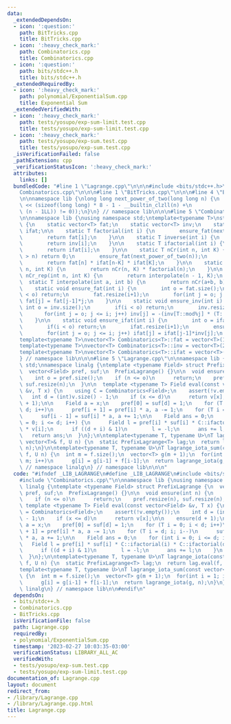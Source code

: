 ```yaml
---
data:
  _extendedDependsOn:
  - icon: ':question:'
    path: BitTricks.cpp
    title: BitTricks.cpp
  - icon: ':heavy_check_mark:'
    path: Combinatorics.cpp
    title: Combinatorics.cpp
  - icon: ':question:'
    path: bits/stdc++.h
    title: bits/stdc++.h
  _extendedRequiredBy:
  - icon: ':heavy_check_mark:'
    path: polynomial/ExponentialSum.cpp
    title: Exponential Sum
  _extendedVerifiedWith:
  - icon: ':heavy_check_mark:'
    path: tests/yosupo/exp-sum-limit.test.cpp
    title: tests/yosupo/exp-sum-limit.test.cpp
  - icon: ':heavy_check_mark:'
    path: tests/yosupo/exp-sum.test.cpp
    title: tests/yosupo/exp-sum.test.cpp
  _isVerificationFailed: false
  _pathExtension: cpp
  _verificationStatusIcon: ':heavy_check_mark:'
  attributes:
    links: []
  bundledCode: "#line 1 \"Lagrange.cpp\"\n\n\n#include <bits/stdc++.h>\n#line 1 \"\
    Combinatorics.cpp\"\n\n\n#line 1 \"BitTricks.cpp\"\n\n\n#line 4 \"BitTricks.cpp\"\
    \n\nnamespace lib {\nlong long next_power_of_two(long long n) {\n  return 1LL\
    \ << (sizeof(long long) * 8 - 1 - __builtin_clzll(n) +\n                 ((n &\
    \ (n - 1LL)) != 0));\n}\n} // namespace lib\n\n\n#line 5 \"Combinatorics.cpp\"\
    \n\nnamespace lib {\nusing namespace std;\ntemplate<typename T>\nstruct Combinatorics\
    \ {\n    static vector<T> fat;\n    static vector<T> inv;\n    static vector<T>\
    \ ifat;\n\n    static T factorial(int i) {\n        ensure_fat(next_power_of_two(i));\n\
    \        return fat[i];\n    }\n\n    static T inverse(int i) {\n        ensure_inv(next_power_of_two(i));\n\
    \        return inv[i];\n    }\n\n    static T ifactorial(int i) {\n        ensure_ifat(next_power_of_two(i));\n\
    \        return ifat[i];\n    }\n\n    static T nCr(int n, int K) {\n        if(K\
    \ > n) return 0;\n        ensure_fat(next_power_of_two(n));\n        ensure_ifat(next_power_of_two(n));\n\
    \        return fat[n] * ifat[n-K] * ifat[K];\n    }\n\n    static T arrangement(int\
    \ n, int K) {\n        return nCr(n, K) * factorial(n);\n    }\n\n    static T\
    \ nCr_rep(int n, int K) {\n        return interpolate(n - 1, K);\n    }\n\n  \
    \  static T interpolate(int a, int b) {\n        return nCr(a+b, b);\n    }\n\n\
    \    static void ensure_fat(int i) {\n        int o = fat.size();\n        if(i\
    \ < o) return;\n        fat.resize(i+1);\n        for(int j = o; j <= i; j++)\
    \ fat[j] = fat[j-1]*j;\n    }\n\n    static void ensure_inv(int i) {\n       \
    \ int o = inv.size();\n        if(i < o) return;\n        inv.resize(i+1);\n \
    \       for(int j = o; j <= i; j++) inv[j] = -(inv[T::mod%j] * (T::mod/j));\n\
    \    }\n\n    static void ensure_ifat(int i) {\n        int o = ifat.size();\n\
    \        if(i < o) return;\n        ifat.resize(i+1);\n        ensure_inv(i);\n\
    \        for(int j = o; j <= i; j++) ifat[j] = ifat[j-1]*inv[j];\n    }\n};\n\n\
    template<typename T>\nvector<T> Combinatorics<T>::fat = vector<T>(1, T(1));\n\
    template<typename T>\nvector<T> Combinatorics<T>::inv = vector<T>(2, T(1));\n\
    template<typename T>\nvector<T> Combinatorics<T>::ifat = vector<T>(1, T(1));\n\
    } // namespace lib\n\n\n#line 5 \"Lagrange.cpp\"\n\nnamespace lib {\nusing namespace\
    \ std;\nnamespace linalg {\ntemplate <typename Field> struct PrefixLagrange {\n\
    \  vector<Field> pref, suf;\n  PrefixLagrange() {}\n\n  void ensure(int n) {\n\
    \    int o = pref.size();\n    if (n <= o)\n      return;\n    pref.resize(n),\
    \ suf.resize(n);\n  }\n\n  template <typename T> Field eval(const vector<Field>\
    \ &v, T x) {\n    using C = Combinatorics<Field>;\n    assert(!v.empty());\n \
    \   int d = (int)v.size() - 1;\n    if (x <= d)\n      return v[x];\n\n    ensure(d\
    \ + 1);\n\n    Field a = x;\n    pref[0] = suf[d] = 1;\n    for (T i = 0; i <\
    \ d; i++)\n      pref[i + 1] = pref[i] * a, a -= 1;\n    for (T i = d; i; i--)\n\
    \      suf[i - 1] = suf[i] * a, a += 1;\n\n    Field ans = 0;\n    for (int i\
    \ = 0; i <= d; i++) {\n      Field l = pref[i] * suf[i] * C::ifactorial(i) * C::ifactorial(d-i)\
    \ * v[i];\n      if ((d + i) & 1)\n        l = -l;\n      ans += l;\n    }\n \
    \   return ans;\n  }\n};\n\ntemplate<typename T, typename U>\nT lagrange_iota(const\
    \ vector<T>& f, U n) {\n  static PrefixLagrange<T> lag;\n  return lag.eval(f,\
    \ n);\n}\n\ntemplate<typename T, typename U>\nT lagrange_iota_sum(const vector<T>&\
    \ f, U n) {\n  int m = f.size();\n  vector<T> g(m + 1);\n  for(int i = 1; i <=\
    \ m; i++)\n      g[i] = g[i-1] + f[i-1];\n  return lagrange_iota(g, n);\n}\n}\
    \ // namespace linalg\n} // namespace lib\n\n\n"
  code: "#ifndef _LIB_LAGRANGE\n#define _LIB_LAGRANGE\n#include <bits/stdc++.h>\n\
    #include \"Combinatorics.cpp\"\n\nnamespace lib {\nusing namespace std;\nnamespace\
    \ linalg {\ntemplate <typename Field> struct PrefixLagrange {\n  vector<Field>\
    \ pref, suf;\n  PrefixLagrange() {}\n\n  void ensure(int n) {\n    int o = pref.size();\n\
    \    if (n <= o)\n      return;\n    pref.resize(n), suf.resize(n);\n  }\n\n \
    \ template <typename T> Field eval(const vector<Field> &v, T x) {\n    using C\
    \ = Combinatorics<Field>;\n    assert(!v.empty());\n    int d = (int)v.size()\
    \ - 1;\n    if (x <= d)\n      return v[x];\n\n    ensure(d + 1);\n\n    Field\
    \ a = x;\n    pref[0] = suf[d] = 1;\n    for (T i = 0; i < d; i++)\n      pref[i\
    \ + 1] = pref[i] * a, a -= 1;\n    for (T i = d; i; i--)\n      suf[i - 1] = suf[i]\
    \ * a, a += 1;\n\n    Field ans = 0;\n    for (int i = 0; i <= d; i++) {\n   \
    \   Field l = pref[i] * suf[i] * C::ifactorial(i) * C::ifactorial(d-i) * v[i];\n\
    \      if ((d + i) & 1)\n        l = -l;\n      ans += l;\n    }\n    return ans;\n\
    \  }\n};\n\ntemplate<typename T, typename U>\nT lagrange_iota(const vector<T>&\
    \ f, U n) {\n  static PrefixLagrange<T> lag;\n  return lag.eval(f, n);\n}\n\n\
    template<typename T, typename U>\nT lagrange_iota_sum(const vector<T>& f, U n)\
    \ {\n  int m = f.size();\n  vector<T> g(m + 1);\n  for(int i = 1; i <= m; i++)\n\
    \      g[i] = g[i-1] + f[i-1];\n  return lagrange_iota(g, n);\n}\n} // namespace\
    \ linalg\n} // namespace lib\n\n#endif\n"
  dependsOn:
  - bits/stdc++.h
  - Combinatorics.cpp
  - BitTricks.cpp
  isVerificationFile: false
  path: Lagrange.cpp
  requiredBy:
  - polynomial/ExponentialSum.cpp
  timestamp: '2023-02-27 10:03:35-03:00'
  verificationStatus: LIBRARY_ALL_AC
  verifiedWith:
  - tests/yosupo/exp-sum.test.cpp
  - tests/yosupo/exp-sum-limit.test.cpp
documentation_of: Lagrange.cpp
layout: document
redirect_from:
- /library/Lagrange.cpp
- /library/Lagrange.cpp.html
title: Lagrange.cpp
---
```

